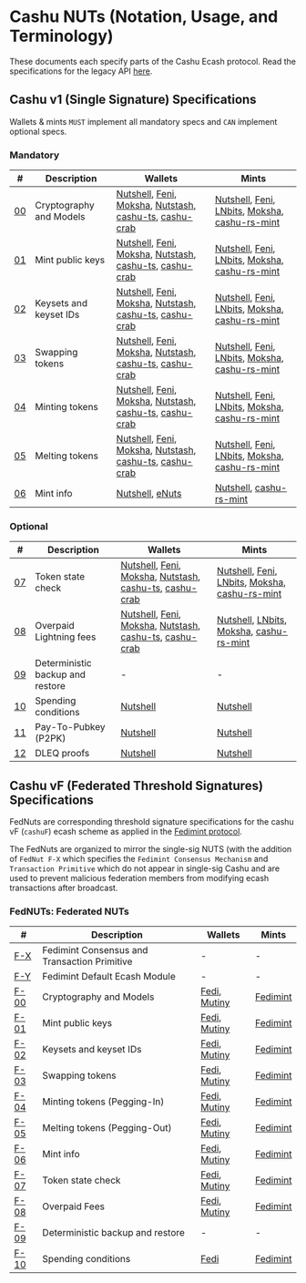 # Cashu NUTs (Notation, Usage, and Terminology)

These documents each specify parts of the Cashu Ecash protocol. Read the specifications for the legacy API [here](https://github.com/cashubtc/nuts/tree/74f26b81b6617db710fa1081eebc0c7203711213).

## Cashu v1 (Single Signature) Specifications
Wallets & mints `MUST` implement all mandatory specs and `CAN` implement optional specs.

### Mandatory
| # | Description | Wallets | Mints |
|--- | --- | --- | --- |
| [00][00] | Cryptography and Models | [Nutshell][py], [Feni][feni], [Moksha][cashume], [Nutstash][ns], [cashu-ts][ts], [cashu-crab][cashu-crab] | [Nutshell][py], [Feni][feni], [LNbits], [Moksha][moksha], [cashu-rs-mint][cashu-rs-mint]
| [01][01] | Mint public keys | [Nutshell][py], [Feni][feni], [Moksha][cashume], [Nutstash][ns], [cashu-ts][ts], [cashu-crab][cashu-crab] | [Nutshell][py], [Feni][feni], [LNbits], [Moksha][moksha], [cashu-rs-mint][cashu-rs-mint]
| [02][02] | Keysets and keyset IDs | [Nutshell][py], [Feni][feni], [Moksha][cashume], [Nutstash][ns], [cashu-ts][ts], [cashu-crab][cashu-crab] | [Nutshell][py], [Feni][feni], [LNbits], [Moksha][moksha], [cashu-rs-mint][cashu-rs-mint]
| [03][03] | Swapping tokens | [Nutshell][py], [Feni][feni], [Moksha][cashume], [Nutstash][ns], [cashu-ts][ts], [cashu-crab][cashu-crab] | [Nutshell][py], [Feni][feni], [LNbits], [Moksha][moksha], [cashu-rs-mint][cashu-rs-mint]
| [04][04] | Minting tokens | [Nutshell][py], [Feni][feni], [Moksha][cashume], [Nutstash][ns], [cashu-ts][ts], [cashu-crab][cashu-crab] | [Nutshell][py], [Feni][feni], [LNbits], [Moksha][moksha], [cashu-rs-mint][cashu-rs-mint]
| [05][05] | Melting tokens | [Nutshell][py], [Feni][feni], [Moksha][cashume], [Nutstash][ns], [cashu-ts][ts], [cashu-crab][cashu-crab] | [Nutshell][py], [Feni][feni], [LNbits], [Moksha][moksha], [cashu-rs-mint][cashu-rs-mint]
| [06][06] | Mint info | [Nutshell][py], [eNuts][enuts] | [Nutshell][py], [cashu-rs-mint][cashu-rs-mint]

### Optional
| # | Description | Wallets | Mints |
| --- | --- | --- | --- |
| [07][07] | Token state check | [Nutshell][py], [Feni][feni], [Moksha][cashume], [Nutstash][ns], [cashu-ts][ts], [cashu-crab][cashu-crab] | [Nutshell][py], [Feni][feni], [LNbits], [Moksha][moksha], [cashu-rs-mint][cashu-rs-mint]
| [08][08] | Overpaid Lightning fees | [Nutshell][py], [Feni][feni], [Moksha][cashume], [Nutstash][ns], [cashu-ts][ts], [cashu-crab][cashu-crab] | [Nutshell][py], [LNbits], [Moksha][moksha], [cashu-rs-mint][cashu-rs-mint]
| [09][09] | Deterministic backup and restore | - | -
| [10][10] | Spending conditions | [Nutshell][py] | [Nutshell][py]
| [11][11] | Pay-To-Pubkey (P2PK) | [Nutshell][py] | [Nutshell][py]
| [12][12] | DLEQ proofs | [Nutshell][py] | [Nutshell][py]

## Cashu vF (Federated Threshold Signatures) Specifications

FedNuts are corresponding threshold signature specifications for the cashu vF (`cashuF`) ecash scheme as applied in the [Fedimint protocol](https://github.com/fedimint/fedimint).

The FedNuts are organized to mirror the single-sig NUTS (with the addition of `FedNut F-X` which specifies the `Fedimint Consensus Mechanism` and `Transaction Primitive` which do not appear in single-sig Cashu and are used to prevent malicious federation members from modifying ecash transactions after broadcast.

### FedNUTs: Federated NUTs
| # | Description | Wallets | Mints |
| ---- | --- | --- | --- |
| [F-X](/fedNuts/F-X.md)   | Fedimint Consensus and Transaction Primitive | - | - |
| [F-Y](/fedNuts/F-Y.md)   | Fedimint Default Ecash Module                | - | - |
| [F-00](/fedNuts/F-00.md) | Cryptography and Models | [Fedi](https://fedi.xyz), [Mutiny](https://mutinywallet.com) | [Fedimint](https://fedimint.com) |
| [F-01](/fedNuts/F-01.md) | Mint public keys | [Fedi](https://fedi.xyz), [Mutiny](https://mutinywallet.com) | [Fedimint](https://fedimint.com) |
| [F-02](/fedNuts/F-02.md) | Keysets and keyset IDs | [Fedi](https://fedi.xyz), [Mutiny](https://mutinywallet.com) | [Fedimint](https://fedimint.com) |
| [F-03](/fedNuts/F-03.md) | Swapping tokens | [Fedi](https://fedi.xyz), [Mutiny](https://mutinywallet.com) | [Fedimint](https://fedimint.com) |
| [F-04](/fedNuts/F-04.md) | Minting tokens (Pegging-In) | [Fedi](https://fedi.xyz), [Mutiny](https://mutinywallet.com) | [Fedimint](https://fedimint.com) |
| [F-05](/fedNuts/F-05.md) | Melting tokens (Pegging-Out) | [Fedi](https://fedi.xyz), [Mutiny](https://mutinywallet.com) | [Fedimint](https://fedimint.com) |
| [F-06](/fedNuts/F-06.md) | Mint info | [Fedi](https://fedi.xyz), [Mutiny](https://mutinywallet.com) | [Fedimint](https://fedimint.com) |
| [F-07](/fedNuts/F-07.md) | Token state check | [Fedi](https://fedi.xyz), [Mutiny](https://mutinywallet.com) | [Fedimint](https://fedimint.com) |
| [F-08](/fedNuts/F-08.md) | Overpaid Fees | [Fedi](https://fedi.xyz), [Mutiny](https://mutinywallet.com) | [Fedimint](https://fedimint.com) |
| [F-09](/fedNuts/F-09.md) | Deterministic backup and restore | - | - |
| [F-10](/fedNuts/F-10.md) | Spending conditions | [Fedi](https://fedi.xyz) | [Fedimint](https://fedimint.com) |

[py]: https://github.com/cashubtc/cashu
[feni]: https://github.com/cashubtc/cashu-feni
[lnbits]: https://github.com/lnbits/cashu
[cashume]: https://cashu.me
[ns]: https://nutstash.app/
[ts]: https://github.com/cashubtc/cashu-ts
[enuts]: https://github.com/cashubtc/eNuts
[moksha]: https://github.com/ngutech21/moksha
[cashu-crab]: https://github.com/thesimplekid/cashu-crab
[cashu-rs-mint]: https://github.com/thesimplekid/cashu-rs-mint

[00]: 00.md
[01]: 01.md
[02]: 02.md
[03]: 03.md
[04]: 04.md
[05]: 05.md
[06]: 06.md
[07]: 07.md
[08]: 08.md
[09]: 09.md
[10]: 10.md
[11]: 11.md
[12]: 12.md
